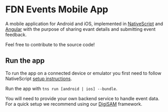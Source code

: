 # FDN Events Mobile App

A mobile application for Android and iOS, implemented in [NativeScript](https://www.nativescript.org/) and [Angular](https://angular.io/) with the purpose of sharing evant details and submitting event feedback.

Feel free to contribute to the source code!

## Run the app

To run the app on a connected device or emulator you first need to follow NativeScript [setup instructions](https://docs.nativescript.org/angular/start/quick-setup).

Run the app with `tns run [android | ios] --bundle`.

You will need to provide your own backend service to handle event data. For a quick setup we recommend using our [DigiSAM](https://github.com/digital-sustainability/digisam) framework.
